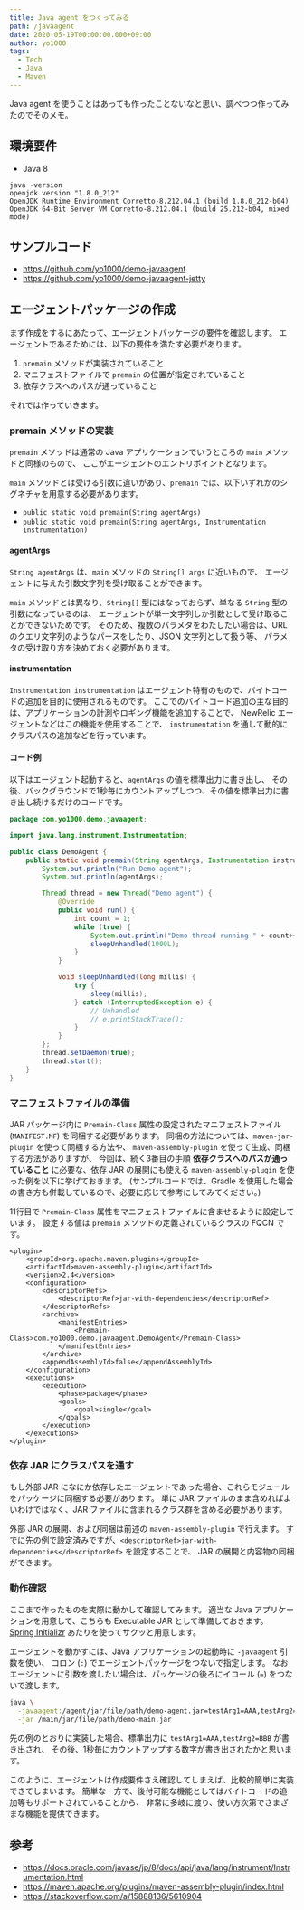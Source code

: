 ```yaml
---
title: Java agent をつくってみる
path: /javaagent
date: 2020-05-19T00:00:00.000+09:00
author: yo1000
tags:
  - Tech
  - Java
  - Maven
---
```


Java agent を使うことはあっても作ったことないなと思い、調べつつ作ってみたのでそのメモ。

## 環境要件
- Java 8

```
java -version
openjdk version "1.8.0_212"
OpenJDK Runtime Environment Corretto-8.212.04.1 (build 1.8.0_212-b04)
OpenJDK 64-Bit Server VM Corretto-8.212.04.1 (build 25.212-b04, mixed mode)
```


## サンプルコード
- https://github.com/yo1000/demo-javaagent
- https://github.com/yo1000/demo-javaagent-jetty


## エージェントパッケージの作成
まず作成をするにあたって、エージェントパッケージの要件を確認します。
エージェントであるためには、以下の要件を満たす必要があります。

1. `premain` メソッドが実装されていること
2. マニフェストファイルで `premain` の位置が指定されていること
3. 依存クラスへのパスが通っていること

それでは作っていきます。

### premain メソッドの実装
`premain` メソッドは通常の Java アプリケーションでいうところの `main` メソッドと同様のもので、
ここがエージェントのエントリポイントとなります。

`main` メソッドとは受ける引数に違いがあり、`premain` では、以下いずれかのシグネチャを用意する必要があります。

- `public static void premain(String agentArgs)`
- `public static void premain(String agentArgs, Instrumentation instrumentation)`

#### agentArgs
`String agentArgs` は、`main` メソッドの `String[] args` に近いもので、
エージェントに与えた引数文字列を受け取ることができます。

`main` メソッドとは異なり、`String[]` 型にはなっておらず、単なる `String` 型の引数になっているのは、
エージェントが単一文字列しか引数として受け取ることができないためです。
そのため、複数のパラメタをわたしたい場合は、URL のクエリ文字列のようなパースをしたり、JSON 文字列として扱う等、
パラメタの受け取り方を決めておく必要があります。

#### instrumentation
`Instrumentation instrumentation` はエージェント特有のもので、バイトコードの追加を目的に使用されるものです。
ここでのバイトコード追加の主な目的は、アプリケーションの計測やロギング機能を追加することで、
NewRelic エージェントなどはこの機能を使用することで、
`instrumentation` を通して動的にクラスパスの追加などを行っています。

#### コード例
以下はエージェント起動すると、`agentArgs` の値を標準出力に書き出し、
その後、バックグラウンドで1秒毎にカウントアップしつつ、その値を標準出力に書き出し続けるだけのコードです。

```java
package com.yo1000.demo.javaagent;

import java.lang.instrument.Instrumentation;

public class DemoAgent {
    public static void premain(String agentArgs, Instrumentation instrumentation) {
        System.out.println("Run Demo agent");
        System.out.println(agentArgs);

        Thread thread = new Thread("Demo agent") {
            @Override
            public void run() {
                int count = 1;
                while (true) {
                    System.out.println("Demo thread running " + count++);
                    sleepUnhandled(1000L);
                }
            }

            void sleepUnhandled(long millis) {
                try {
                    sleep(millis);
                } catch (InterruptedException e) {
                    // Unhandled
                    // e.printStackTrace();
                }
            }
        };
        thread.setDaemon(true);
        thread.start();
    }
}
```

### マニフェストファイルの準備
JAR パッケージ内に `Premain-Class` 属性の設定されたマニフェストファイル (`MANIFEST.MF`) を同梱する必要があります。
同梱の方法については、`maven-jar-plugin` を使って同梱する方法や、
`maven-assembly-plugin` を使って生成、同梱する方法がありますが、
今回は、続く3番目の手順 **依存クラスへのパスが通っていること** に必要な、依存 JAR の展開にも使える
`maven-assembly-plugin` を使った例を以下に挙げておきます。
(サンプルコードでは、Gradle を使用した場合の書き方も併載しているので、必要に応じて参考にしてみてください。)

11行目で `Premain-Class` 属性をマニフェストファイルに含ませるように設定しています。
設定する値は `premain` メソッドの定義されているクラスの FQCN です。

```xml{numberLines:true}{11}
<plugin>
    <groupId>org.apache.maven.plugins</groupId>
    <artifactId>maven-assembly-plugin</artifactId>
    <version>2.4</version>
    <configuration>
        <descriptorRefs>
            <descriptorRef>jar-with-dependencies</descriptorRef>
        </descriptorRefs>
        <archive>
            <manifestEntries>
                <Premain-Class>com.yo1000.demo.javaagent.DemoAgent</Premain-Class>
            </manifestEntries>
        </archive>
        <appendAssemblyId>false</appendAssemblyId>
    </configuration>
    <executions>
        <execution>
            <phase>package</phase>
            <goals>
                <goal>single</goal>
            </goals>
        </execution>
    </executions>
</plugin>
```

### 依存 JAR にクラスパスを通す
もし外部 JAR になにか依存したエージェントであった場合、これらモジュールをパッケージに同梱する必要があります。
単に JAR ファイルのまま含めればよいわけではなく、JAR ファイルに含まれるクラス群を含める必要があります。

外部 JAR の展開、および同梱は前述の `maven-assembly-plugin` で行えます。
すでに先の例で設定済みですが、`<descriptorRef>jar-with-dependencies</descriptorRef>` を設定することで、
JAR の展開と内容物の同梱ができます。

### 動作確認
ここまで作ったものを実際に動かして確認してみます。
適当な Java アプリケーションを用意して、こちらも Executable JAR として準備しておきます。
[Spring Initializr](https://start.spring.io/) あたりを使ってサクッと用意します。

エージェントを動かすには、Java アプリケーションの起動時に `-javaagent` 引数を使い、
コロン (`:`) でエージェントパッケージをつないで指定します。
なおエージェントに引数を渡したい場合は、パッケージの後ろにイコール (`=`) をつないで渡します。

```bash
java \
  -javaagent:/agent/jar/file/path/demo-agent.jar=testArg1=AAA,testArg2=BBB \
  -jar /main/jar/file/path/demo-main.jar
```

先の例のとおりに実装した場合、標準出力に `testArg1=AAA,testArg2=BBB` が書き出され、
その後、1秒毎にカウントアップする数字が書き出されたかと思います。

このように、エージェントは作成要件さえ確認してしまえば、比較的簡単に実装できてしまいます。
簡単な一方で、後付可能な機能としてはバイトコードの追加等もサポートされていることから、
非常に多岐に渡り、使い方次第でさまざまな機能を提供できます。


## 参考
- https://docs.oracle.com/javase/jp/8/docs/api/java/lang/instrument/Instrumentation.html
- https://maven.apache.org/plugins/maven-assembly-plugin/index.html
- https://stackoverflow.com/a/15888136/5610904
